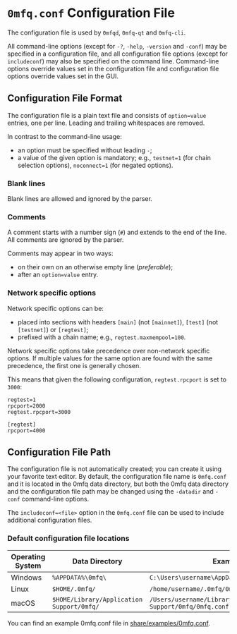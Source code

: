 # `0mfq.conf` Configuration File

The configuration file is used by `0mfqd`, `0mfq-qt` and `0mfq-cli`.

All command-line options (except for `-?`, `-help`, `-version` and `-conf`) may be specified in a configuration file, and all configuration file options (except for `includeconf`) may also be specified on the command line. Command-line options override values set in the configuration file and configuration file options override values set in the GUI.

## Configuration File Format

The configuration file is a plain text file and consists of `option=value` entries, one per line. Leading and trailing whitespaces are removed.

In contrast to the command-line usage:
- an option must be specified without leading `-`;
- a value of the given option is mandatory; e.g., `testnet=1` (for chain selection options), `noconnect=1` (for negated options).

### Blank lines

Blank lines are allowed and ignored by the parser.

### Comments

A comment starts with a number sign (`#`) and extends to the end of the line. All comments are ignored by the parser.

Comments may appear in two ways:
- on their own on an otherwise empty line (_preferable_);
- after an `option=value` entry.

### Network specific options

Network specific options can be:
- placed into sections with headers `[main]` (not `[mainnet]`), `[test]` (not `[testnet]`) or `[regtest]`;
- prefixed with a chain name; e.g., `regtest.maxmempool=100`.

Network specific options take precedence over non-network specific options.
If multiple values for the same option are found with the same precedence, the
first one is generally chosen.

This means that given the following configuration, `regtest.rpcport` is set to `3000`:

```
regtest=1
rpcport=2000
regtest.rpcport=3000

[regtest]
rpcport=4000
```

## Configuration File Path

The configuration file is not automatically created; you can create it using your favorite text editor. By default, the configuration file name is `0mfq.conf` and it is located in the 0mfq data directory, but both the 0mfq data directory and the configuration file path may be changed using the `-datadir` and `-conf` command-line options.

The `includeconf=<file>` option in the `0mfq.conf` file can be used to include additional configuration files.

### Default configuration file locations

Operating System | Data Directory | Example Path
-- | -- | --
Windows | `%APPDATA%\0mfq\` | `C:\Users\username\AppData\Roaming\0mfq\0mfq.conf`
Linux | `$HOME/.0mfq/` | `/home/username/.0mfq/0mfq.conf`
macOS | `$HOME/Library/Application Support/0mfq/` | `/Users/username/Library/Application Support/0mfq/0mfq.conf`

You can find an example 0mfq.conf file in [share/examples/0mfq.conf](../share/examples/0mfq.conf).

